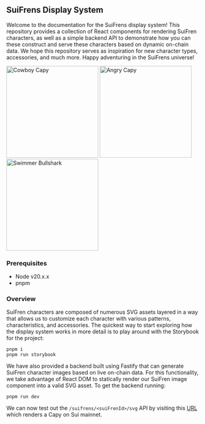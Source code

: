 ## SuiFrens Display System

Welcome to the documentation for the SuiFrens display system! This repository provides a collection of React components for rendering SuiFren characters, as well as a simple backend API to demonstrate how you can these construct and serve these characters based on dynamic on-chain data. We hope this repository serves as inspiration for new character types, accessories, and much more. Happy adventuring in the SuiFrens universe!
 
 <img src="https://api-mainnet.suifrens.sui.io/suifrens/0xbe52f4fb87bcd73e0e900aff827480d93707185670ea292ee0b71f1939c4f31f/svg" width="240" height="240" alt="Cowboy Capy" />

<img src="https://api-mainnet.suifrens.sui.io/suifrens/0xc74b8a4f8c424a9073e60e65bbd283027483a1c87d7481d365914ce1d763fcdf/svg" width="240" height="240" alt="Angry Capy" />

<img src="https://api-mainnet.suifrens.sui.io/suifrens/0xccca7914bb7bae704bd9bfc6c41526863ea6d70620c891aad5a06acfb5631d4e/svg" width="240" height="240" alt="Swimmer Bullshark" />

### Prerequisites

- Node v20.x.x
- pnpm

### Overview

SuiFren characters are composed of numerous SVG assets layered in a way that allows us to customize each character with various patterns, characteristics, and accessories. The quickest way to start exploring how the display system works in more detail is to play around with the Storybook for the project:

```
pnpm i
pnpm run storybook
```

We have also provided a backend built using Fastify that can generate SuiFren character images based on live on-chain data. For this functionality, we take advantage of React DOM to statically render our SuiFren image component into a valid SVG asset. To get the backend running:

```
pnpm run dev
```

We can now test out the `/suifrens/<suiFrenId>/svg` API by visiting this [URL](http://localhost:3000/suifrens/0xbe79e1415bb4fd7d0d83b325110086d7604ffeaf526dabb30380fe7ae3c51e19/svg) which renders a Capy on Sui mainnet.